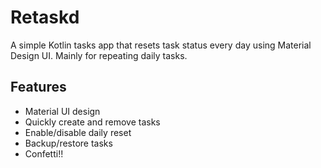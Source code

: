 # Retaskd
A simple Kotlin tasks app that resets task status every day using Material Design UI. Mainly for repeating daily tasks.

## Features
- Material UI design
- Quickly create and remove tasks
- Enable/disable daily reset
- Backup/restore tasks
- Confetti!!